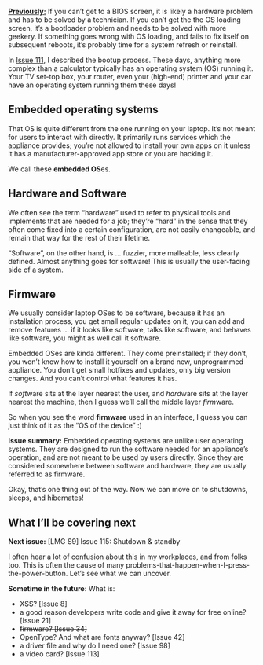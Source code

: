 [**Previously:**](https://buttondown.email/laymansguide/archive/) If you can’t get to a BIOS screen, it is likely a hardware problem and has to be solved by a technician. If you can’t get the the OS loading screen, it’s a bootloader problem and needs to be solved with more geekery. If something goes wrong with OS loading, and fails to fix itself on subsequent reboots, it’s probably time for a system refresh or reinstall.

In [Issue 111](https://buttondown.email/laymansguide/archive/lmg-s9-issue-111-copying-moving-and-deleting-files/), I described the bootup process. These days, anything more complex than a calculator typically has an operating system (OS) running it. Your TV set-top box, your router, even your (high-end) printer and your car have an operating system running them these days!

## Embedded operating systems

That OS is quite different from the one running on your laptop. It’s not meant for users to interact with directly. It primarily runs services which the appliance provides; you’re not allowed to install your own apps on it unless it has a manufacturer-approved app store or you are hacking it.

We call these **embedded OS**es.

## Hardware and Software

We often see the term “hardware” used to refer to physical tools and implements that are needed for a job; they’re “hard” in the sense that they often come fixed into a certain configuration, are not easily changeable, and remain that way for the rest of their lifetime.

“Software”, on the other hand, is … fuzzier, more malleable, less clearly defined. Almost anything goes for software! This is usually the user-facing side of a system.

## Firmware

We usually consider laptop OSes to be software, because it has an installation process, you get small regular updates on it, you can add and remove features … if it looks like software, talks like software, and behaves like software, you might as well call it software.

Embedded OSes are kinda different. They come preinstalled; if they don’t, you won’t know how to install it yourself on a brand new, unprogrammed appliance. You don’t get small hotfixes and updates, only big version changes. And you can’t control what features it has.

If *soft*ware sits at the layer nearest the user, and *hard*ware sits at the layer nearest the machine, then I guess we’ll call the middle layer *firm*ware.

So when you see the word **firmware** used in an interface, I guess you can just think of it as the “OS of the device” :)

**Issue summary:** Embedded operating systems are unlike user operating systems. They are designed to run the software needed for an appliance’s operation, and are not meant to be used by users directly. Since they are considered somewhere between software and hardware, they are usually referred to as firmware.

Okay, that’s one thing out of the way. Now we can move on to shutdowns, sleeps, and hibernates!

## What I’ll be covering next

**Next issue:** [LMG S9] Issue 115: Shutdown & standby

I often hear a lot of confusion about this in my workplaces, and from folks too. This is often the cause of many problems-that-happen-when-I-press-the-power-button. Let’s see what we can uncover.

**Sometime in the future:** What is:

- XSS? [Issue 8]
- a good reason developers write code and give it away for free online? [Issue 21]
- ~~firmware? [Issue 34]~~
- OpenType? And what are fonts anyway? [Issue 42]
- a driver file and why do I need one? [Issue 98]
- a video card? [Issue 113]
